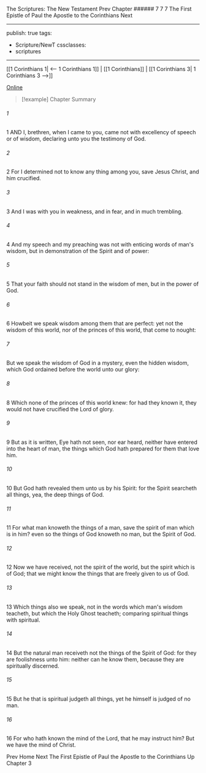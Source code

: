 The Scriptures: The New Testament
Prev
Chapter ###### 7
7 7 The First Epistle of Paul the Apostle to the Corinthians
Next

---
publish: true
tags:
  - Scripture/NewT
cssclasses:
  - scriptures
---
[[1 Corinthians 1| <-- 1 Corinthians 1]] | [[1 Corinthians]] | [[1 Corinthians 3| 1 Corinthians 3 -->]]

[Online](https://churchofjesuschrist.org/study/scriptures/nt/1-cor/2?lang=eng)

>[!example] Chapter Summary
>
###### 1
1 AND I, brethren, when I came to you, came not with excellency of speech or of wisdom, declaring unto you the testimony of God.
###### 2
2 For I determined not to know any thing among you, save Jesus Christ, and him crucified.
###### 3
3 And I was with you in weakness, and in fear, and in much trembling.
###### 4
4 And my speech and my preaching was not with enticing words of man's wisdom, but in demonstration of the Spirit and of power:
###### 5
5 That your faith should not stand in the wisdom of men, but in the power of God.
###### 6
6 Howbeit we speak wisdom among them that are perfect: yet not the wisdom of this world, nor of the princes of this world, that come to nought:
###### 7
But we speak the wisdom of God in a mystery, even the hidden wisdom, which God ordained before the world unto our glory:
###### 8
8 Which none of the princes of this world knew: for had they known it, they would not have crucified the Lord of glory.
###### 9
9 But as it is written, Eye hath not seen, nor ear heard, neither have entered into the heart of man, the things which God hath prepared for them that love him.
###### 10
10 But God hath revealed them unto us by his Spirit: for the Spirit searcheth all things, yea, the deep things of God.
###### 11
11 For what man knoweth the things of a man, save the spirit of man which is in him? even so the things of God knoweth no man, but the Spirit of God.
###### 12
12 Now we have received, not the spirit of the world, but the spirit which is of God; that we might know the things that are freely given to us of God.
###### 13
13 Which things also we speak, not in the words which man's wisdom teacheth, but which the Holy Ghost teacheth; comparing spiritual things with spiritual.
###### 14
14 But the natural man receiveth not the things of the Spirit of God: for they are foolishness unto him: neither can he know them, because they are spiritually discerned.
###### 15
15 But he that is spiritual judgeth all things, yet he himself is judged of no man.
###### 16
16 For who hath known the mind of the Lord, that he may instruct him? But we have the mind of Christ.

Prev
Home
Next
The First Epistle of Paul the Apostle to the Corinthians
Up
Chapter 3



